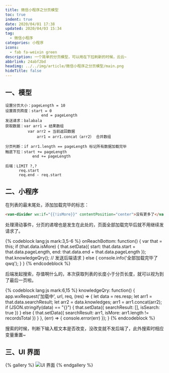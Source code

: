 ```yaml
---
title: 微信小程序之分页模型
toc: true
indent: true
date: 2020/04/01 17:38
updated: 2020/04/03 15:34
tag:
  - 微信小程序
categories: 小程序
icons:
  - fab fa-weixin green
description: 一个简单的分页模型，可以用在下拉刷新的时候，云云~
abbrlink: 24abf2bd
headimg: ../../img/article/微信小程序之分页模型/main.png
hideTitle: false
---
```


## 一、模型

```text
设置分页大小：pageLength = 10
设置首页跨度：start = 0
​                end = pageLength
发送请求：balabala
获取数据：var arr1 = 结果数组
​          var arr2 = 当前返回数据
​              arr1 = arr1.concat（arr2） 合并数组

分页判断：if arr1.length == pageLength 标记所有数据加载完毕
触底下拉：start += pageLength
​            end += pageLength

后端：LIMIT ?,?
​      req.start
​      req.end - req.start
```

## 二、小程序

在列表的最末尾处，添加加载完毕的标志：

```html
<van-divider wx:if="{{!isMore}}" contentPosition="center">没有更多了</van-divider>
```

处理滑动事件，分页的递增也是发生在此处的，页面全部加载完毕后就不用继续发请求了。

{% codeblock lang:js mark:3,5-6 %}
onReachBottom: function() {
  var that = this;
  if (that.data.isMore) {
      that.setData({
        start: that.data.start + that.data.pageLength,
        end: that.data.end + that.data.pageLength
      });
      that.knowledgeQry(); // 发送后端请求
  } else {
    console.info('全部加载完毕了 qwq');
  }
}
{% endcodeblock %}

后端发起搜索，存值啊什么的，本次获取列表的长度小于分页长度，就可以视为到了最后一页啦。

{% codeblock lang:js mark:6,15 %}
knowledgeQry: function() {
  app.wxRequest('加载中', url, req, (res) => {
    let data = res.resp;
    let arr1 = that.data.searchResult;
    let arr2 = data.knowledges;
    arr1 = arr1.concat(arr2);
    if (JSON.stringify(data) == "{}") {
      that.setData({
        searchResult: [],
        isSearch: true
      })
    } else {
      that.setData({
        searchResult: arr1,
        isMore: arr1.length != recordsTotal
      })
    }
  }, (err) => {
    console.error(err)
  });
}
{% endcodeblock %}

搜索的时候，判断下输入框文本是否改变，没改变就不发后端了，此外搜索时相应变量重置~

## 三、UI 界面

{% gallery %}
![UI 界面](../../img/article/一个简单的分页模型/image-20200401173445954.png!inkss)
{% endgallery %}